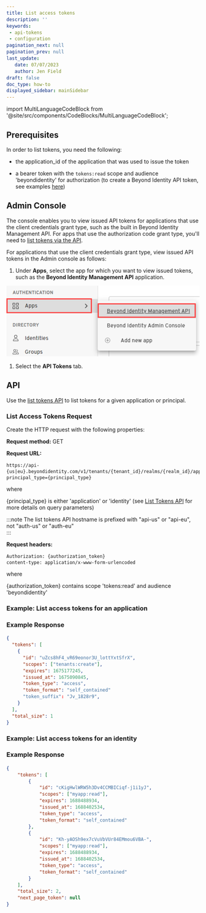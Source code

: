```yaml
---
title: List access tokens
description: ''
keywords: 
 - api-tokens
 - configuration
pagination_next: null
pagination_prev: null
last_update: 
   date: 07/07/2023
   author: Jen Field
draft: false
doc_type: how-to
displayed_sidebar: mainSidebar
---
```


import MultiLanguageCodeBlock from '@site/src/components/CodeBlocks/MultiLanguageCodeBlock';


## Prerequisites

In order to list tokens, you need the following:  

- the application_id of the application that was used to issue the token  

- a bearer token with the `tokens:read` scope and audience 'beyondidentity' for authorization (to create a Beyond Identity API token, see examples [here](./create-api-token.md#example-create-tokens-for-the-beyond-identity-management-api))  

 
## Admin Console

The console enables you to view issued API tokens for applications that use the client credentials grant type, such as the built in Beyond Identity Management API. For apps that use the authorization code grant type, you'll need to [list tokens via the API](#api).  

For applications that use the client credentials grant type, view issued API tokens in the Admin console as follows:  

1. Under **Apps**, select the app for which you want to view issued tokens, such as the **Beyond Identity Management API** application.

  ![Beyond Identity Management API](../images/apps-beyond-identity-management-api.png)

1. Select the **API Tokens** tab.

## API

Use the [list tokens API](https://developer.beyondidentity.com/api/v1#tag/Tokens/operation/ListTokens) to list tokens for a given application or principal.  

### List Access Tokens Request

Create the HTTP request with the following properties:  

**Request method:** GET  

**Request URL:** 

```  
https://api-{us|eu}.beyondidentity.com/v1/tenants/{tenant_id}/realms/{realm_id}/applications/{application_id}/tokens?principal_type={principal_type}  
```  

where  

{principal_type} is either 'application' or 'identity' (see [List Tokens API](https://developer.beyondidentity.com/api/v1#tag/Tokens/operation/ListTokens) for more details on query parameters) 

:::note
The list tokens API hostname is prefixed with "api-us" or "api-eu", not "auth-us" or "auth-eu"  
:::

**Request headers:**  

```  
Authorization: {authorization_token}
content-type: application/x-www-form-urlencoded  
```  

where 

{authorization_token} contains scope 'tokens:read' and audience 'beyondidentity'  

### Example: List access tokens for an application

<MultiLanguageCodeBlock
curl='curl -G "https://api-$(REGION).beyondidentity.com/v1/tenants/$(TENANT_ID)/realms/$(REALM_ID)/applications/$(APPLICATION_ID)/tokens" \
--data-urlencode "principal_type=application" \
--data-urlencode "principal_id=$(APPLICATION_ID)" \
-H "Authorization Bearer $(MANAGEMENT_API_TOKEN)"'
title="/tokens"
/>

### Example Response

```json
{
  "tokens": [
    {
      "id": "uZcs8hF4_vR69eonor3U_lottYxtSfrX",
      "scopes": ["tenants:create"],
      "expires": 1675177245,
      "issued_at": 1675090845,
      "token_type": "access",
      "token_format": "self_contained"
      "token_suffix": "Jv_1828r9",
    }
  ],
  "total_size": 1
}
```

### Example: List access tokens for an identity

<MultiLanguageCodeBlock
curl='curl -G "https://api-$(REGION).beyondidentity.com/v1/tenants/$(TENANT_ID)/realms/$(REALM_ID)/applications/$(APPLICATION_ID)/tokens" \
--data-urlencode "principal_type=identity" \
--data-urlencode "principal_id=$(IDENTITY_ID)" \
-H "Authorization Bearer $(MANAGEMENT_API_TOKEN)"'
title="/tokens"
/>


### Example Response

```json
{
    "tokens": [
        {
            "id": "cKigHwlWRW5h3Dv4CCMBICiqf-j1i1yJ",
            "scopes": ["myapp:read"],
            "expires": 1688488934,
            "issued_at": 1688402534,
            "token_type": "access",
            "token_format": "self_contained"
        },
        {
            "id": "Kh-yAOSh9ex7cVuVbVUr84EMmou6VBA-",
            "scopes": ["myapp:read"],
            "expires": 1688488934,
            "issued_at": 1688402534,
            "token_type": "access",
            "token_format": "self_contained"
        }
    ],
    "total_size": 2,
    "next_page_token": null
}
```
